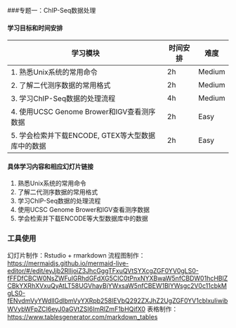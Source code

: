 
###专题一：ChIP-Seq数据处理
#### 学习目标和时间安排
| 学习模块                                          | 时间安排 | 难度   |
|---------------------------------------------------|----------|--------|
| 1. 熟悉Unix系统的常用命令                         | 2h       | Medium |
| 2. 了解二代测序数据的常用格式                     | 2h       | Medium |
| 3. 学习ChIP-Seq数据的处理流程                     | 4h       | Medium |
| 4. 使用UCSC Genome Brower和IGV查看测序数据        | 2h       | Easy   |
| 5. 学会检索并下载ENCODE, GTEX等大型数据库中的数据 | 2h       | Easy   |

#### 具体学习内容和相应幻灯片链接
1. 熟悉Unix系统的常用命令 
2. 了解二代测序数据的常用格式
3. 学习ChIP-Seq数据的处理流程 
4. 使用UCSC Genome Brower和IGV查看测序数据
5. 学会检索并下载ENCODE等大型数据库中的数据

### 工具使用
幻灯片制作：Rstudio + rmarkdown
流程图制作：https://mermaidjs.github.io/mermaid-live-editor/#/edit/eyJjb2RlIjoiZ3JhcGggTFxuQVtSYXcgZGF0YV0gLS0-fFFDfCBCW0NsZWFuIGRhdGFdXG5CIC0tPnxNYXBwaW5nfCBDW01hcHBlZCBkYXRhXVxuQyAtLT58UGVhayBjYWxsaW5nfCBEW1BlYWsgc2V0c11cbkMgLS0-fENvdmVyYWdlIGdlbmVyYXRpb258IEVbQ292ZXJhZ2UgZGF0YV1cblxuIiwibWVybWFpZCI6eyJ0aGVtZSI6ImRlZmF1bHQifX0
表格制作：https://www.tablesgenerator.com/markdown_tables